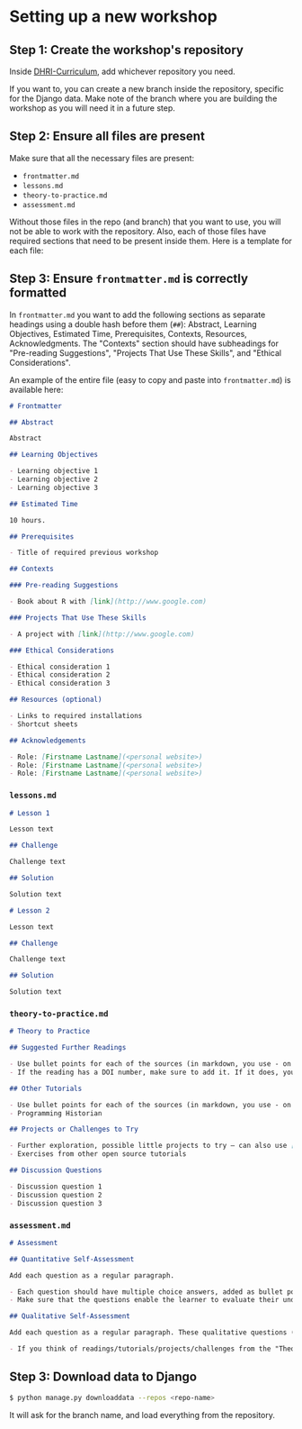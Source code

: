# Setting up a new workshop

## Step 1: Create the workshop's repository

Inside [DHRI-Curriculum](https://github.com/DHRI-Curriculum/), add whichever repository you need.

If you want to, you can create a new branch inside the repository, specific for the Django data. Make note of the branch where you are building the workshop as you will need it in a future step.

## Step 2: Ensure all files are present

Make sure that all the necessary files are present:

- `frontmatter.md`
- `lessons.md`
- `theory-to-practice.md`
- `assessment.md`

Without those files in the repo (and branch) that you want to use, you will not be able to work with the repository. Also, each of those files have required sections that need to be present inside them. Here is a template for each file:

## Step 3: Ensure `frontmatter.md` is correctly formatted

In `frontmatter.md` you want to add the following sections as separate headings using a double hash before them (`##`): Abstract, Learning Objectives, Estimated Time, Prerequisites, Contexts, Resources, Acknowledgments. The "Contexts" section should have subheadings for "Pre-reading Suggestions", "Projects That Use These Skills", and "Ethical Considerations".

An example of the entire file (easy to copy and paste into `frontmatter.md`) is available here:

```md
# Frontmatter

## Abstract

Abstract

## Learning Objectives

- Learning objective 1
- Learning objective 2
- Learning objective 3

## Estimated Time

10 hours.

## Prerequisites

- Title of required previous workshop

## Contexts

### Pre-reading Suggestions

- Book about R with [link](http://www.google.com)

### Projects That Use These Skills

- A project with [link](http://www.google.com)

### Ethical Considerations

- Ethical consideration 1
- Ethical consideration 2
- Ethical consideration 3

## Resources (optional)

- Links to required installations
- Shortcut sheets

## Acknowledgements

- Role: [Firstname Lastname](<personal website>)
- Role: [Firstname Lastname](<personal website>)
- Role: [Firstname Lastname](<personal website>)
```

### `lessons.md`

```md
# Lesson 1

Lesson text

## Challenge

Challenge text

## Solution

Solution text

# Lesson 2

Lesson text

## Challenge

Challenge text

## Solution

Solution text
```

### `theory-to-practice.md`

```md
# Theory to Practice

## Suggested Further Readings

- Use bullet points for each of the sources (in markdown, you use - on a new line to create a bullet point).
- If the reading has a DOI number, make sure to add it. If it does, you do not need to add any additional bibliographic information.

## Other Tutorials

- Use bullet points for each of the sources (in markdown, you use - on a new line to create a bullet point).
- Programming Historian

## Projects or Challenges to Try

- Further exploration, possible little projects to try — can also use [links](<link>)
- Exercises from other open source tutorials

## Discussion Questions

- Discussion question 1
- Discussion question 2
- Discussion question 3
```

### `assessment.md`

```md
# Assessment

## Quantitative Self-Assessment

Add each question as a regular paragraph.

- Each question should have multiple choice answers, added as bullet points under the paragraph.
- Make sure that the questions enable the learner to evaluate their understanding of specific concepts from the workshop.

## Qualitative Self-Assessment

Add each question as a regular paragraph. These qualitative questions (of course) do not need to have answers but should enable the learner to think about what they learned and how it can be used.

- If you think of readings/tutorials/projects/challenges from the "Theory to Practice" section to direct them to, and add a note of that as a bullet point under relevant questions.
```

## Step 3: Download data to Django

```sh
$ python manage.py downloaddata --repos <repo-name>
```

It will ask for the branch name, and load everything from the repository.
